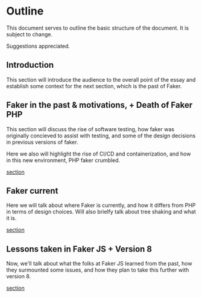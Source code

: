 # Outline

This document serves to outline the basic structure of the document. It is subject to change.

Suggestions appreciated.

## Introduction

This section will introduce the audience to the overall point of the essay and establish some context for the next section, which is the past of Faker.

## Faker in the past & motivations, + Death of Faker PHP

This section will discuss the rise of software testing, how faker was originally concieved to assist with testing, and some of the design decisions in previous versions of faker.

Here we also will highlight the rise of CI/CD and containerization, and how in this new environment, PHP faker crumbled.

[section](past.md)

## Faker current

Here we will talk about where Faker is currently, and how it differs from PHP in terms of design choices. Will also brielfy talk about tree shaking and what it is.

[section](present.md)

## Lessons taken in Faker JS + Version 8

Now, we'll talk about what the folks at Faker JS learned from the past, how they surmounted some issues, and how they plan to take this further with version 8.

[section](future.md)
